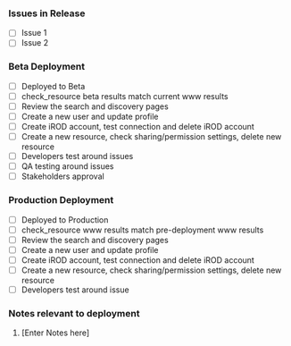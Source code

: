 <!--
Add the issues included in the release and update this document as release tasks are completed.
-->

### Issues in Release
- [ ] Issue 1
- [ ] Issue 2

<!-- Update the checklist as items are completed -->
### Beta Deployment
- [ ] Deployed to Beta
- [ ] check_resource beta results match current www results
- [ ] Review the search and discovery pages
- [ ] Create a new user and update profile
- [ ] Create iROD account, test connection and delete iROD account
- [ ] Create a new resource, check sharing/permission settings, delete new resource
- [ ] Developers test around issues
- [ ] QA testing around issues
- [ ] Stakeholders approval

<!-- Update the checklist as items are completed -->
### Production Deployment
- [ ] Deployed to Production
- [ ] check_resource www results match pre-deployment www results
- [ ] Review the search and discovery pages
- [ ] Create a new user and update profile
- [ ] Create iROD account, test connection and delete iROD account
- [ ] Create a new resource, check sharing/permission settings, delete new resource
- [ ] Developers test around issue

### Notes relevant to deployment
1. [Enter Notes here]
